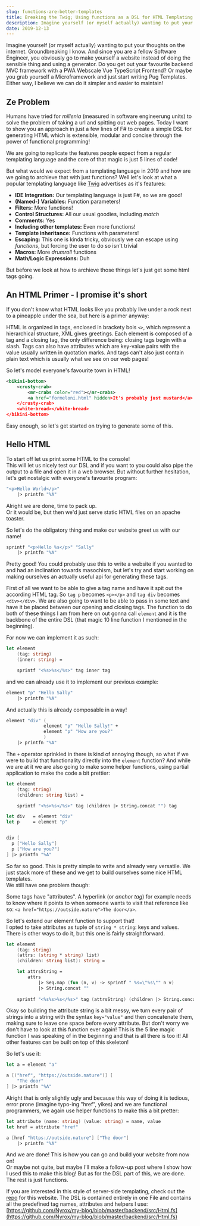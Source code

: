 ```yaml
---
slug: functions-are-better-templates
title: Breaking the Twig; Using functions as a DSL for HTML Templating
description: Imagine yourself (or myself actually) wanting to put your thoughts on the internet. Groundbreaking I know. And since you are a fellow Software Engineer, you obviously go to make yourself a website instead of doing the sensible thing and using a generator. Do you get out your favourite backend MVC framework with a PWA Webscale Vue TypeScript Frontend? Or maybe you grab yourself a Microframework and just start writing Pug Templates. Either way, I believe we can do it simpler and easier to maintain!
date: 2019-12-13
---
```



Imagine yourself (or myself actually) wanting to put your thoughts on the internet. Groundbreaking I know. And since you are a fellow Software Engineer, you obviously go to make yourself a website instead of doing the sensible thing and using a generator. Do you get out your favourite backend MVC framework with a PWA Webscale Vue TypeScript Frontend? Or maybe you grab yourself a Microframework and just start writing Pug Templates.
Either way, I believe we can do it simpler and easier to maintain!  

## Ze Problem

Humans have tried for *millenia* (measured in software engineerung units) to solve the problem of taking a url and spitting out web pages. Today I want to show you an approach in just a few lines of F# to create a simple DSL for generating HTML which is extensible, modular and concise through the power of functional programming!  
  
We are going to replicate the features people expect from a regular templating language and the core of that magic is just 5 lines of code!   
  
  
But what would we expect from a templating language in 2019 and how are we going to archieve that with just functions? Well let's look at what a popular templating language like [Twig](https://twig.symfony.com/doc/3.x/templates.html) advertises as it's features: 

* __IDE Integration:__ Our templating language is just F#, so we are good!
* __(Named-) Variables:__ Function parameters!
* __Filters:__ More functions!
* __Control Structures:__ All our usual goodies, including *match*
* __Comments:__ Yes
* __Including other templates:__ Even more functions!
* __Template inheritance:__ Functions with parameters!
* __Escaping:__ This one is kinda tricky, obviously we can escape using *functions*, but forcing the user to do so isn't trivial
* __Macros:__ More *drumroll* functions
* __Math/Logic Expressions:__ Duh  
  
But before we look at how to archieve those things let's just get some html tags going.

## An HTML Primer - I promise it's short
If you don't know what HTML looks like you probably live under a rock next to a pineapple under the sea, but here is a primer anyway:  

HTML is organized in tags, enclosed in brackety bois `<>`, which represent a hierarchical structure, XML gives greetings.
Each element is composed of a tag and a closing tag, the only difference being: closing tags begin with a slash. Tags can also have attributes which are key-value pairs with the value usually written in quotation marks. And tags can't also just contain plain text which is usually what we see on our web pages!  
  
So let's model everyone's favourite town in HTML!
```xml
<bikini-bottom>
    <crusty-crab>
        <mr-crabs color="red"></mr-crabs>
        <a href="formeloni.html" hidden>It's probably just mustard</a>
    </crusty-crab>
    <white-bread></white-bread>
</bikini-bottom>
```  
  
Easy enough, so let's get started on trying to generate some of this.

## Hello HTML
To start off let us print some HTML to the console!  
This will let us nicely test our DSL and if you want to you could also pipe the output to a file and open it in a web browser. But without further hesitation, let's get nostalgic with everyone's favourite program:  
  
```fs
"<p>Hello World</p>"
    |> printfn "%A"
```  
  

Alright we are done, time to pack up.  
Or it would be, but then we'd just serve static HTML files on an apache toaster.  
  
So let's do the obligatory thing and make our website greet us with our name!

```fs
sprintf "<p>Hello %s</p>" "Sally"
    |> printfn "%A"
```  
  

Pretty good! You could probably use this to write a website if you wanted to and had an inclination towards masochism, but let's try and start working on making ourselves an actually useful api for generating these tags.  
  
First of all we want to be able to give a tag name and have it spit out the according HTML tag. So `tag p` becomes `<p></p>` and `tag div` becomes `<div></div>`. We are also going to want to be able to pass in some text and have it be placed between our opening and closing tags. The function to do both of these things I am from here on out gonna call `element` and it is the backbone of the entire DSL (that magic 10 line function I mentioned in the beginning).  
  
For now we can implement it as such: 
```fs
let element
    (tag: string)
    (inner: string) =

    sprintf "<%s>%s</%s>" tag inner tag
```  
  

and we can already use it to implement our previous example:
```fs
element "p" "Hello Sally"
    |> printfn "%A"
```  
  

And actually this is already composable in a way!  
  
```fs
element "div" (
              element "p" "Hello Sally!" +
              element "p" "How are you?"
              )
    |> printfn "%A"
```  
  

The `+` operator sprinkled in there is kind of annoying though, so what if we were to build that functionality directly into the `element` function? And while we are at it we are also going to make some helper functions, using partial application to make the code a bit prettier:  
  
```fs
let element
    (tag: string)
    (children: string list) =

    sprintf "<%s>%s</%s>" tag (children |> String.concat "") tag

let div   = element "div"
let p     = element "p"


div [
  p ["Hello Sally"]
  p ["How are you?"]
] |> printfn "%A"
```  
  
So far so good. This is pretty simple to write and already very versatile. We just stack more of these and we get to build ourselves some nice HTML templates.  
We still have one problem though:  
  
Some tags have "attributes". A hyperlink (or *anchor tag*) for example needs to know where it points to when someone wants to visit that reference like so: `<a href="https://outside.nature">The door</a>`.  
  
So let's extend our element function to support that!  
I opted to take attributes as tuple of `string * string`: keys and values. There is other ways to do it, but this one is fairly straightforward.  
  
```fs
let element 
    (tag: string) 
    (attrs: (string * string) list) 
    (children: string list): string = 

    let attrsString = 
        attrs
            |> Seq.map (fun (n, v) -> sprintf " %s=\"%s\"" n v)
            |> String.concat ""
  
    sprintf "<%s%s>%s</%s>" tag (attrsString) (children |> String.concat "") tag
```  
  
Okay so building the attribute string is a bit messy, we turn every pair of strings into a string with the syntax `key="value"` and then concatenate them, making sure to leave one space before every attribute.  But don't worry we don't have to look at this function ever again! This is the 5 line magic function I was speaking of in the beginning and that is all there is too it! All other features can be built on top of this skeleton!  

So let's use it:
  
```fs
let a = element "a"

a [("href", "https://outside.nature")] [
    "The door"
] |> printfn "%A"
```  
  
  
Alright that is only slightly ugly and because this way of doing it is tedious, error prone (imagine typo-ing "href", yikes) and we are functional programmers, we again use helper functions to make this a bit pretter:  
  
```fs
let attribute (name: string) (value: string) = name, value
let href = attribute "href"

a [href "https://outside.nature"] ["The door"]
    |> printfn "%A"
```
  
And we are done! This is how you can go and build your website from now on!  
Or maybe not quite, but maybe I'll make a follow-up post where I show how I used this to make this blog! But as for the DSL part of this, we are done. The rest is just functions.  
  
  
If you are interested in this style of server-side templating, check out the [repo](https://github.com/Nyrox/my-blog) for this website. The DSL is contained entirely in one File and contains all the predefined tag names, attributes and helpers I use:  
[https://github.com/Nyrox/my-blog/blob/master/backend/src/Html.fs](https://github.com/Nyrox/my-blog/blob/master/backend/src/Html.fs)

